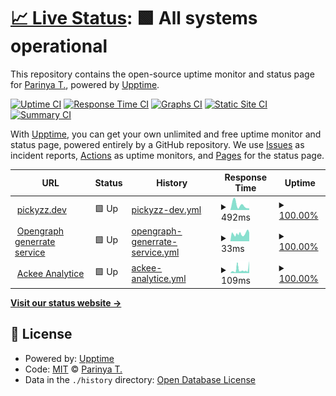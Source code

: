 # [📈 Live Status](https://status2.pickyzz.dev): <!--live status--> **🟩 All systems operational**

This repository contains the open-source uptime monitor and status page for [Parinya T.](https://pickyzz.dev), powered by [Upptime](https://github.com/upptime/upptime).

[![Uptime CI](https://github.com/pickyzz/uptime-monitor/workflows/Uptime%20CI/badge.svg)](https://github.com/pickyzz/uptime-monitor/actions?query=workflow%3A%22Uptime+CI%22)
[![Response Time CI](https://github.com/pickyzz/uptime-monitor/workflows/Response%20Time%20CI/badge.svg)](https://github.com/pickyzz/uptime-monitor/actions?query=workflow%3A%22Response+Time+CI%22)
[![Graphs CI](https://github.com/pickyzz/uptime-monitor/workflows/Graphs%20CI/badge.svg)](https://github.com/pickyzz/uptime-monitor/actions?query=workflow%3A%22Graphs+CI%22)
[![Static Site CI](https://github.com/pickyzz/uptime-monitor/workflows/Static%20Site%20CI/badge.svg)](https://github.com/pickyzz/uptime-monitor/actions?query=workflow%3A%22Static+Site+CI%22)
[![Summary CI](https://github.com/pickyzz/uptime-monitor/workflows/Summary%20CI/badge.svg)](https://github.com/pickyzz/uptime-monitor/actions?query=workflow%3A%22Summary+CI%22)

With [Upptime](https://upptime.js.org), you can get your own unlimited and free uptime monitor and status page, powered entirely by a GitHub repository. We use [Issues](https://github.com/pickyzz/uptime-monitor/issues) as incident reports, [Actions](https://github.com/pickyzz/uptime-monitor/actions) as uptime monitors, and [Pages](https://status2.pickyzz.dev) for the status page.

<!--start: status pages-->
<!-- This summary is generated by Upptime (https://github.com/upptime/upptime) -->
<!-- Do not edit this manually, your changes will be overwritten -->
<!-- prettier-ignore -->
| URL | Status | History | Response Time | Uptime |
| --- | ------ | ------- | ------------- | ------ |
| <img alt="" src="https://favicons.githubusercontent.com/www.pickyzz.dev" height="13"> [pickyzz.dev](https://www.pickyzz.dev) | 🟩 Up | [pickyzz-dev.yml](https://github.com/pickyzz/uptime-monitor/commits/HEAD/history/pickyzz-dev.yml) | <details><summary><img alt="Response time graph" src="./graphs/pickyzz-dev/response-time-week.png" height="20"> 492ms</summary><br><a href="https://status2.pickyzz.dev/history/pickyzz-dev"><img alt="Response time 492" src="https://img.shields.io/endpoint?url=https%3A%2F%2Fraw.githubusercontent.com%2Fpickyzz%2Fuptime-monitor%2FHEAD%2Fapi%2Fpickyzz-dev%2Fresponse-time.json"></a><br><a href="https://status2.pickyzz.dev/history/pickyzz-dev"><img alt="24-hour response time 492" src="https://img.shields.io/endpoint?url=https%3A%2F%2Fraw.githubusercontent.com%2Fpickyzz%2Fuptime-monitor%2FHEAD%2Fapi%2Fpickyzz-dev%2Fresponse-time-day.json"></a><br><a href="https://status2.pickyzz.dev/history/pickyzz-dev"><img alt="7-day response time 492" src="https://img.shields.io/endpoint?url=https%3A%2F%2Fraw.githubusercontent.com%2Fpickyzz%2Fuptime-monitor%2FHEAD%2Fapi%2Fpickyzz-dev%2Fresponse-time-week.json"></a><br><a href="https://status2.pickyzz.dev/history/pickyzz-dev"><img alt="30-day response time 492" src="https://img.shields.io/endpoint?url=https%3A%2F%2Fraw.githubusercontent.com%2Fpickyzz%2Fuptime-monitor%2FHEAD%2Fapi%2Fpickyzz-dev%2Fresponse-time-month.json"></a><br><a href="https://status2.pickyzz.dev/history/pickyzz-dev"><img alt="1-year response time 492" src="https://img.shields.io/endpoint?url=https%3A%2F%2Fraw.githubusercontent.com%2Fpickyzz%2Fuptime-monitor%2FHEAD%2Fapi%2Fpickyzz-dev%2Fresponse-time-year.json"></a></details> | <details><summary><a href="https://status2.pickyzz.dev/history/pickyzz-dev">100.00%</a></summary><a href="https://status2.pickyzz.dev/history/pickyzz-dev"><img alt="All-time uptime 100.00%" src="https://img.shields.io/endpoint?url=https%3A%2F%2Fraw.githubusercontent.com%2Fpickyzz%2Fuptime-monitor%2FHEAD%2Fapi%2Fpickyzz-dev%2Fuptime.json"></a><br><a href="https://status2.pickyzz.dev/history/pickyzz-dev"><img alt="24-hour uptime 100.00%" src="https://img.shields.io/endpoint?url=https%3A%2F%2Fraw.githubusercontent.com%2Fpickyzz%2Fuptime-monitor%2FHEAD%2Fapi%2Fpickyzz-dev%2Fuptime-day.json"></a><br><a href="https://status2.pickyzz.dev/history/pickyzz-dev"><img alt="7-day uptime 100.00%" src="https://img.shields.io/endpoint?url=https%3A%2F%2Fraw.githubusercontent.com%2Fpickyzz%2Fuptime-monitor%2FHEAD%2Fapi%2Fpickyzz-dev%2Fuptime-week.json"></a><br><a href="https://status2.pickyzz.dev/history/pickyzz-dev"><img alt="30-day uptime 100.00%" src="https://img.shields.io/endpoint?url=https%3A%2F%2Fraw.githubusercontent.com%2Fpickyzz%2Fuptime-monitor%2FHEAD%2Fapi%2Fpickyzz-dev%2Fuptime-month.json"></a><br><a href="https://status2.pickyzz.dev/history/pickyzz-dev"><img alt="1-year uptime 100.00%" src="https://img.shields.io/endpoint?url=https%3A%2F%2Fraw.githubusercontent.com%2Fpickyzz%2Fuptime-monitor%2FHEAD%2Fapi%2Fpickyzz-dev%2Fuptime-year.json"></a></details>
| <img alt="" src="https://favicons.githubusercontent.com/og.pickyzz.dev" height="13"> [Opengraph generrate service](https://og.pickyzz.dev) | 🟩 Up | [opengraph-generrate-service.yml](https://github.com/pickyzz/uptime-monitor/commits/HEAD/history/opengraph-generrate-service.yml) | <details><summary><img alt="Response time graph" src="./graphs/opengraph-generrate-service/response-time-week.png" height="20"> 33ms</summary><br><a href="https://status2.pickyzz.dev/history/opengraph-generrate-service"><img alt="Response time 33" src="https://img.shields.io/endpoint?url=https%3A%2F%2Fraw.githubusercontent.com%2Fpickyzz%2Fuptime-monitor%2FHEAD%2Fapi%2Fopengraph-generrate-service%2Fresponse-time.json"></a><br><a href="https://status2.pickyzz.dev/history/opengraph-generrate-service"><img alt="24-hour response time 33" src="https://img.shields.io/endpoint?url=https%3A%2F%2Fraw.githubusercontent.com%2Fpickyzz%2Fuptime-monitor%2FHEAD%2Fapi%2Fopengraph-generrate-service%2Fresponse-time-day.json"></a><br><a href="https://status2.pickyzz.dev/history/opengraph-generrate-service"><img alt="7-day response time 33" src="https://img.shields.io/endpoint?url=https%3A%2F%2Fraw.githubusercontent.com%2Fpickyzz%2Fuptime-monitor%2FHEAD%2Fapi%2Fopengraph-generrate-service%2Fresponse-time-week.json"></a><br><a href="https://status2.pickyzz.dev/history/opengraph-generrate-service"><img alt="30-day response time 33" src="https://img.shields.io/endpoint?url=https%3A%2F%2Fraw.githubusercontent.com%2Fpickyzz%2Fuptime-monitor%2FHEAD%2Fapi%2Fopengraph-generrate-service%2Fresponse-time-month.json"></a><br><a href="https://status2.pickyzz.dev/history/opengraph-generrate-service"><img alt="1-year response time 33" src="https://img.shields.io/endpoint?url=https%3A%2F%2Fraw.githubusercontent.com%2Fpickyzz%2Fuptime-monitor%2FHEAD%2Fapi%2Fopengraph-generrate-service%2Fresponse-time-year.json"></a></details> | <details><summary><a href="https://status2.pickyzz.dev/history/opengraph-generrate-service">100.00%</a></summary><a href="https://status2.pickyzz.dev/history/opengraph-generrate-service"><img alt="All-time uptime 100.00%" src="https://img.shields.io/endpoint?url=https%3A%2F%2Fraw.githubusercontent.com%2Fpickyzz%2Fuptime-monitor%2FHEAD%2Fapi%2Fopengraph-generrate-service%2Fuptime.json"></a><br><a href="https://status2.pickyzz.dev/history/opengraph-generrate-service"><img alt="24-hour uptime 100.00%" src="https://img.shields.io/endpoint?url=https%3A%2F%2Fraw.githubusercontent.com%2Fpickyzz%2Fuptime-monitor%2FHEAD%2Fapi%2Fopengraph-generrate-service%2Fuptime-day.json"></a><br><a href="https://status2.pickyzz.dev/history/opengraph-generrate-service"><img alt="7-day uptime 100.00%" src="https://img.shields.io/endpoint?url=https%3A%2F%2Fraw.githubusercontent.com%2Fpickyzz%2Fuptime-monitor%2FHEAD%2Fapi%2Fopengraph-generrate-service%2Fuptime-week.json"></a><br><a href="https://status2.pickyzz.dev/history/opengraph-generrate-service"><img alt="30-day uptime 100.00%" src="https://img.shields.io/endpoint?url=https%3A%2F%2Fraw.githubusercontent.com%2Fpickyzz%2Fuptime-monitor%2FHEAD%2Fapi%2Fopengraph-generrate-service%2Fuptime-month.json"></a><br><a href="https://status2.pickyzz.dev/history/opengraph-generrate-service"><img alt="1-year uptime 100.00%" src="https://img.shields.io/endpoint?url=https%3A%2F%2Fraw.githubusercontent.com%2Fpickyzz%2Fuptime-monitor%2FHEAD%2Fapi%2Fopengraph-generrate-service%2Fuptime-year.json"></a></details>
| <img alt="" src="https://favicons.githubusercontent.com/ackee.pickyzz.dev" height="13"> [Ackee Analytice](https://ackee.pickyzz.dev) | 🟩 Up | [ackee-analytice.yml](https://github.com/pickyzz/uptime-monitor/commits/HEAD/history/ackee-analytice.yml) | <details><summary><img alt="Response time graph" src="./graphs/ackee-analytice/response-time-week.png" height="20"> 109ms</summary><br><a href="https://status2.pickyzz.dev/history/ackee-analytice"><img alt="Response time 109" src="https://img.shields.io/endpoint?url=https%3A%2F%2Fraw.githubusercontent.com%2Fpickyzz%2Fuptime-monitor%2FHEAD%2Fapi%2Fackee-analytice%2Fresponse-time.json"></a><br><a href="https://status2.pickyzz.dev/history/ackee-analytice"><img alt="24-hour response time 109" src="https://img.shields.io/endpoint?url=https%3A%2F%2Fraw.githubusercontent.com%2Fpickyzz%2Fuptime-monitor%2FHEAD%2Fapi%2Fackee-analytice%2Fresponse-time-day.json"></a><br><a href="https://status2.pickyzz.dev/history/ackee-analytice"><img alt="7-day response time 109" src="https://img.shields.io/endpoint?url=https%3A%2F%2Fraw.githubusercontent.com%2Fpickyzz%2Fuptime-monitor%2FHEAD%2Fapi%2Fackee-analytice%2Fresponse-time-week.json"></a><br><a href="https://status2.pickyzz.dev/history/ackee-analytice"><img alt="30-day response time 109" src="https://img.shields.io/endpoint?url=https%3A%2F%2Fraw.githubusercontent.com%2Fpickyzz%2Fuptime-monitor%2FHEAD%2Fapi%2Fackee-analytice%2Fresponse-time-month.json"></a><br><a href="https://status2.pickyzz.dev/history/ackee-analytice"><img alt="1-year response time 109" src="https://img.shields.io/endpoint?url=https%3A%2F%2Fraw.githubusercontent.com%2Fpickyzz%2Fuptime-monitor%2FHEAD%2Fapi%2Fackee-analytice%2Fresponse-time-year.json"></a></details> | <details><summary><a href="https://status2.pickyzz.dev/history/ackee-analytice">100.00%</a></summary><a href="https://status2.pickyzz.dev/history/ackee-analytice"><img alt="All-time uptime 100.00%" src="https://img.shields.io/endpoint?url=https%3A%2F%2Fraw.githubusercontent.com%2Fpickyzz%2Fuptime-monitor%2FHEAD%2Fapi%2Fackee-analytice%2Fuptime.json"></a><br><a href="https://status2.pickyzz.dev/history/ackee-analytice"><img alt="24-hour uptime 100.00%" src="https://img.shields.io/endpoint?url=https%3A%2F%2Fraw.githubusercontent.com%2Fpickyzz%2Fuptime-monitor%2FHEAD%2Fapi%2Fackee-analytice%2Fuptime-day.json"></a><br><a href="https://status2.pickyzz.dev/history/ackee-analytice"><img alt="7-day uptime 100.00%" src="https://img.shields.io/endpoint?url=https%3A%2F%2Fraw.githubusercontent.com%2Fpickyzz%2Fuptime-monitor%2FHEAD%2Fapi%2Fackee-analytice%2Fuptime-week.json"></a><br><a href="https://status2.pickyzz.dev/history/ackee-analytice"><img alt="30-day uptime 100.00%" src="https://img.shields.io/endpoint?url=https%3A%2F%2Fraw.githubusercontent.com%2Fpickyzz%2Fuptime-monitor%2FHEAD%2Fapi%2Fackee-analytice%2Fuptime-month.json"></a><br><a href="https://status2.pickyzz.dev/history/ackee-analytice"><img alt="1-year uptime 100.00%" src="https://img.shields.io/endpoint?url=https%3A%2F%2Fraw.githubusercontent.com%2Fpickyzz%2Fuptime-monitor%2FHEAD%2Fapi%2Fackee-analytice%2Fuptime-year.json"></a></details>

<!--end: status pages-->

[**Visit our status website →**](https://status2.pickyzz.dev)

## 📄 License

- Powered by: [Upptime](https://github.com/upptime/upptime)
- Code: [MIT](./LICENSE) © [Parinya T.](https://pickyzz.dev)
- Data in the `./history` directory: [Open Database License](https://opendatacommons.org/licenses/odbl/1-0/)
